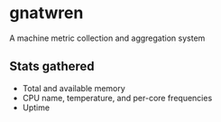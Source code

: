# gnatwren
A machine metric collection and aggregation system


## Stats gathered

- Total and available memory
- CPU name, temperature, and per-core frequencies
- Uptime
